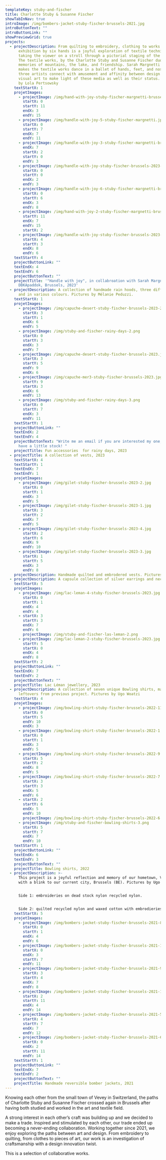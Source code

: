 ```yaml
---
templateKey: stuby-and-fischer
title: Charlotte Stuby & Susanne Fischer
showTabInNav: true
introImage: /img/bombers-jacket-stuby-fischer-brussels-2021.jpg
introButtonText: ""
introButtonLink: ""
showPreviewGrid: true
projects:
  - projectDescription: From quilting to embroidery, clothing to works of art, this
      exhibition by six hands is a joyful exploration of textile techniques
      taking the viewer on a stroll through a pictorial staging of the pieces.
      The textile works, by the Charlotte Stuby and Susanne Fischer duo, invoke
      memories of mountains, the lake, and friendship. Sarah Margnetti’s brush
      makes the textile works dance in a ballet of hands, feet, and noses. The
      three artists connect with amusement and affinity between design and
      visual art to make light of these media as well as their status. Pictures
      by Lola Pertsowsky
    textStartX: 1
    projetImages:
      - projectImage: /img/hand-with-joy-stuby-fischer-margnetti-brussels-2023-3.jpg
        startX: 0
        startY: 11
        endX: 3
        endY: 15
      - projectImage: /img/handle-with-joy-5-stuby-fischer-margnetti.jpg
        startX: 0
        startY: 7
        endX: 7
        endY: 11
      - projectImage: /img/handle-with-joy-3-stuby-fischer-margnetti-brussels-2023.jpg
        endX: 7
        startX: 2
        startY: 0
        endY: 3
      - projectImage: /img/handle-with-joy-stuby-fischer-brussels-2023-1.jpg
        startX: 0
        startY: 0
        endX: 2
        endY: 3
      - projectImage: /img/handle-with-joy-6-stuby-fischer-margnetti-brussels-2023.jpg
        startX: 0
        startY: 6
        endX: 3
        endY: 8
      - projectImage: /img/hand-with-joy-2-stuby-fischer-margnetti-brussels-2023.jpg
        startY: 11
        endX: 7
        endY: 15
        startX: 2
      - projectImage: /img/handle-with-joy-stuby-fischer-brussels-2023-2.jpg
        startX: 4
        startY: 3
        endX: 8
        endY: 6
    textStartY: 4
    projectButtonLink: ""
    textEndX: 4
    textEndY: 6
    projectButtonText: ""
    projectTitle: '"Handle with joy", in collabroation with Sarah Margnetti,
      DBKApaddok, Brussels, 2023'
  - projectDescription: A collection of handmade rain hoods, three different models
      and in various colours. Pictures by Mélanie Peduzzi.
    textStartX: 1
    projetImages:
      - projectImage: /img/capuche-desert-stuby-fischer-brussels-2023-2.jpg
        startX: 3
        startY: 1
        endX: 6
        endY: 5
      - projectImage: /img/stuby-and-fischer-rainy-days-2.png
        startX: 0
        startY: 3
        endX: 3
        endY: 7
      - projectImage: /img/capuche-desert-stuby-fischer-brussels-2023.jpg
        startX: 3
        startY: 5
        endY: 9
        endX: 6
      - projectImage: /img/capuche-mer3-stuby-fischer-brussels-2023.jpg
        startY: 9
        startX: 3
        endX: 6
        endY: 13
      - projectImage: /img/stuby-and-fischer-rainy-days-3.png
        startX: 0
        startY: 7
        endX: 3
        endY: 11
    textStartY: 1
    projectButtonLink: ""
    textEndX: 2
    textEndY: 4
    projectButtonText: "Write me an email if you are interested my one, we still
      have a little stock! "
    projectTitle: Fun accessories  for rainy days, 2023
  - projectTitle: A collection of vests, 2023
    textStartX: 4
    textStartY: 1
    textEndX: 7
    textEndY: 1
    projetImages:
      - projectImage: /img/gilet-stuby-fischer-brussels-2023-2.jpg
        startX: 0
        startY: 1
        endX: 3
        endY: 5
      - projectImage: /img/gilet-stuby-fischer-brussels-2023-1.jpg
        startX: 3
        startY: 2
        endX: 7
        endY: 5
      - projectImage: /img/gilet-stuby-fischer-brussels-2023-4.jpg
        startX: 2
        startY: 6
        endX: 9
        endY: 10
      - projectImage: /img/gilet-stuby-fischer-brussels-2023-3.jpg
        startX: 1
        startY: 5
        endX: 3
        endY: 8
    projectDescription: Handmade quilted and embrodered vests. Pictures by Mélanie Peduzzi
  - projectDescription: A capsule collection of silver earrings and necklace made of silver.
    textStartX: 5
    projetImages:
      - projectImage: /img/lac-leman-4-stuby-fischer-brussels-2023.jpg
        startX: 0
        startY: 1
        endX: 4
        endY: 4
      - startX: 3
        startY: 3
        endX: 7
        endY: 6
        projectImage: /img/stuby-and-fischer-las-leman-2.png
      - projectImage: /img/lac-leman-2-stuby-fischer-brussels-2023.jpg
        startY: 5
        startX: 0
        endX: 4
        endY: 8
    textStartY: 2
    projectButtonLink: ""
    textEndX: 7
    textEndY: 2
    projectButtonText: ""
    projectTitle: Lac Léman jewellery, 2023
  - projectDescription: A collection of seven unique Bowling shirts, made out of
      leftovers from previous project. Pictures by Ugo Woatzi
    textStartX: 4
    projetImages:
      - projectImage: /img/bowling-shirt-stuby-fischer-brussels-2022-11.jpg
        startX: 0
        startY: 5
        endY: 10
        endX: 3
      - projectImage: /img/bowling-shirt-stuby-fischer-brussels-2022-1.jpg
        startX: 0
        startY: 1
        endX: 3
        endY: 5
      - projectImage: /img/bowling-shirt-stuby-fischer-brussels-2022-9.jpg
        startX: 5
        startY: 2
        endX: 8
        endY: 5
      - projectImage: /img/bowling-shirt-stuby-fischer-brussels-2022-7.jpg
        startX: 3
        startY: 3
        endX: 5
        endY: 6
      - startX: 2
        startY: 6
        endX: 5
        endY: 10
        projectImage: /img/bowling-shirt-stuby-fischer-brussels-2022-6.jpg
      - projectImage: /img/stuby-and-fischer-bowling-shirts-3.png
        startX: 5
        startY: 7
        endX: 7
        endY: 10
    textStartY: 1
    projectButtonLink: ""
    textEndX: 6
    textEndY: 3
    projectButtonText: ""
    projectTitle: Bowling shirts, 2022
  - projectDescription: >-
      This project is a joyful reflection and memory of our hometown, Vevey (CH)
      with a blink to our current city, Brussels (BE). Pictures by Ugo Woatzi.


      Side 1: embroideries on dead stock nylon recycled nylon.


      Side 2: quilted recycled nylon and waxed cotton with embrodieries and  handknitted cotton cuff and collar
    textStartX: 5
    projetImages:
      - projectImage: /img/bombers-jacket-stuby-fischer-brussels-2021-8.jpg
        startX: 0
        startY: 1
        endX: 4
        endY: 6
      - projectImage: /img/bombers-jacket-stuby-fischer-brussels-2021-12.jpg
        startX: 0
        endX: 3
        startY: 7
        endY: 11
      - projectImage: /img/bombers-jacket-stuby-fischer-brussels-2021-9.jpg
        startX: 3
        startY: 4
        endX: 7
        endY: 8
      - projectImage: /img/bombers-jacket-stuby-fischer-brussels-2021-13.jpg
        startX: 2
        startY: 11
        endX: 4
        endY: 14
      - projectImage: /img/bombers-jacket-stuby-fischer-brussels-2021-5.jpg
        startX: 4
        startY: 7
        endX: 7
        endY: 12
      - projectImage: /img/bombers-jacket-stuby-fischer-brussels-2021-6.jpg
        startX: 0
        endX: 2
        startY: 11
        endY: 14
    textStartY: 1
    projectButtonLink: ""
    textEndX: 7
    textEndY: 2
    projectButtonText: ""
    projectTitle: Handmade reversible bomber jackets, 2021
---
```

Knowing each other from the small town of Vevey in Switzerland, the paths of Charlotte Stuby and Susanne Fischer crossed again in Brussels after having both studied and worked in the art and textile field. 

A strong interest in each other’s craft was building up and we decided to make a trade. Inspired and stimulated by each other, our trade ended up becoming a never-ending collaboration. Working together since 2021, we enjoy exploring the paths between art and design. From embroidery to quilting, from clothes to pieces of art, our work is an investigation of craftsmanship with a design innovation twist.

This is a selection of collaborative works.